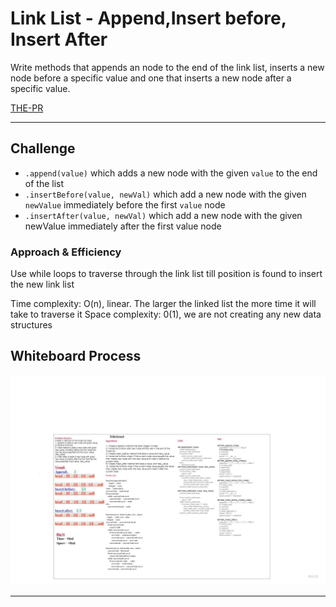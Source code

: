 # Link List - Append,Insert before, Insert After

Write methods that appends an node to the end of the link list, inserts a new node before a specific value and one that inserts a new node after a specific value.

[THE-PR]()

---

## Challenge

- `.append(value)` which adds a new node with the given `value` to the end of the list
- `.insertBefore(value, newVal)` which add a new node with the given `newValue` immediately before the first `value` node
- `.insertAfter(value, newVal)` which add a new node with the given newValue immediately after the first value node

### Approach & Efficiency

Use while loops to traverse through the link list till position is found to insert the new link list

Time complexity: O(n), linear. The larger the linked list the more time it will take to traverse it
Space complexity: 0(1), we are not creating any new data structures

## Whiteboard Process

!['WhiteBoard for linked-list-insert'](./linked-list-insertion.jpg)

---
